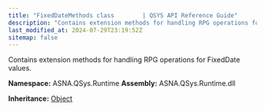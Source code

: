 ```yaml
---
title: "FixedDateMethods class        | QSYS API Reference Guide"
description: "Contains extension methods for handling RPG operations for FixedDate values. "
last_modified_at: 2024-07-29T23:19:52Z
sitemap: false
---
```


Contains extension methods for handling RPG operations for FixedDate values.

**Namespace:** ASNA.QSys.Runtime
**Assembly:** ASNA.QSys.Runtime.dll

**Inheritance:** [Object](https://docs.microsoft.com/en-us/dotnet/api/system.object)
<br>
<br>

